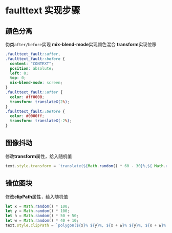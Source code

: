 # faulttext 实现步骤

## 颜色分离

伪类`after/before`实现
**mix-blend-mode**实现颜色混合
**transform**实现位移

```css
.faulttext_fault::after,
.faulttext_fault::before {
  content: "CONTEXT";
  position: absolute;
  left: 0;
  top: 0;
  mix-blend-mode: screen;
}
.faulttext_fault::after {
  color: #ff0000;
  transform: translateX(2%);
}
.faulttext_fault::before {
  color: #0000ff;
  transform: translateX(-2%);
}
```

## 图像抖动

修改**transform**属性，给入随机值

```js
text.style.transform = `translate(${Math.random() * 60 - 30}%,${ Math.random() * 60 - 30 }%)`;
```

## 错位图块

修改**clipPath**属性，给入随机值

```js
let x = Math.random() * 100;
let y = Math.random() * 100;
let h = Math.random() * 50 + 50;
let w = Math.random() * 40 + 10;
text.style.clipPath = `polygon(${x}% ${y}%, ${x + w}% ${y}%, ${x + w}% ${ y + h }%, ${x}% ${y + h}%)`;
```
